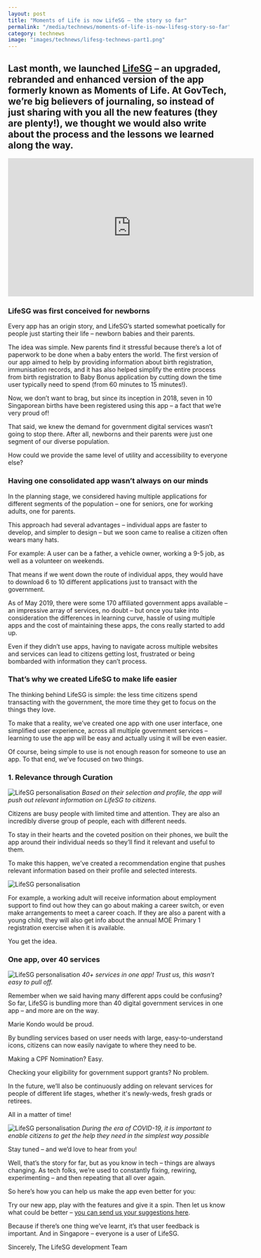 ```yaml
---
layout: post
title: "Moments of Life is now LifeSG – the story so far"
permalink: "/media/technews/moments-of-life-is-now-lifesg-story-so-far"
category: technews
image: "images/technews/lifesg-technews-part1.png"
---
```


Last month, we launched [LifeSG](https://www.life.gov.sg/) – an upgraded, rebranded and enhanced version of the app formerly known as Moments of Life. At GovTech, we’re big believers of journaling, so instead of just sharing with you all the new features (they are plenty!), we thought we would also write about the process and the lessons we learned along the way.
---

<iframe width="560" height="315" src="https://www.youtube.com/embed/videoseries?list=PLEpmxnWUCorl4wNgf4nMTK2A50_iRAnMZ" frameborder="0" allow="accelerometer; autoplay; encrypted-media; gyroscope; picture-in-picture" allowfullscreen></iframe>

### **LifeSG was first conceived for newborns**

Every app has an origin story, and LifeSG’s started somewhat poetically for people just starting their life – newborn babies and their parents. 

The idea was simple. New parents find it stressful because there’s a lot of paperwork to be done when a baby enters the world. The first version of our app aimed to help by providing information about birth registration, immunisation records, and it has also helped simplify the entire process from birth registration to Baby Bonus application by cutting down the time user typically need to spend (from 60 minutes to 15 minutes!).

Now, we don’t want to brag, but since its inception in 2018, seven in 10 Singaporean births have been registered using this app – a fact that we’re very proud of! 

That said, we knew the demand for government digital services wasn’t going to stop there. After all, newborns and their parents were just one segment of our diverse population. 

How could we provide the same level of utility and accessibility to everyone else? 

### **Having one consolidated app wasn’t always on our minds**

In the planning stage, we considered having multiple applications for different segments of the population – one for seniors, one for working adults, one for parents. 

This approach had several advantages – individual apps are faster to develop, and simpler to design – but we soon came to realise a citizen often wears many hats. 

For example: A user can be a father, a vehicle owner, working a 9-5 job, as well as a volunteer on weekends.

That means if we went down the route of individual apps, they would have to download 6 to 10 different applications just to transact with the government.  

As of May 2019, there were some 170 affiliated government apps available – an impressive array of services, no doubt – but once you take into consideration the differences in learning curve, hassle of using multiple apps and the cost of maintaining these apps, the cons really started to add up. 

Even if they didn’t use apps, having to navigate across multiple websites and services can lead to citizens getting lost, frustrated or being bombarded with information they can’t process. 

### **That’s why we created LifeSG to make life easier**

The thinking behind LifeSG is simple: the less time citizens spend transacting with the government, the more time they get to focus on the things they love.  

To make that a reality, we’ve created one app with one user interface, one simplified user experience, across all multiple government services – learning to use the app will be easy and actually using it will be even easier. 

Of course, being simple to use is not enough reason for someone to use an app. To that end, we’ve focused on two things. 

### **1. Relevance through Curation** 

![LifeSG personalisation](/images/technews/lifesg-technews-part2.png)
*Based on their selection and profile, the app will push out relevant information on LifeSG to citizens.*

Citizens are busy people with limited time and attention. They are also an incredibly diverse group of people, each with different needs. 

To stay in their hearts and the coveted position on their phones, we built the app around their individual needs so they’ll find it relevant and useful to them.  

To make this happen, we’ve created a recommendation engine that pushes relevant information based on their profile and selected interests.  

![LifeSG personalisation](/images/technews/lifesg-technews-part3.png)

For example, a working adult will receive information about employment support to find out how they can go about making a career switch, or even make arrangements to meet a career coach. If they are also a parent with a young child, they will also get info about the annual MOE Primary 1 registration exercise when it is available. 

You get the idea. 

### **One app, over 40 services**

![LifeSG personalisation](/images/technews/lifesg-technews-part4.png)
*40+ services in one app! Trust us, this wasn’t easy to pull off.*

Remember when we said having many different apps could be confusing? So far, LifeSG is bundling more than 40 digital government services in one app – and more are on the way.

Marie Kondo would be proud. 

By bundling services based on user needs with large, easy-to-understand icons, citizens can now easily navigate to where they need to be. 

Making a CPF Nomination? Easy. 

Checking your eligibility for government support grants? No problem. 

In the future, we’ll also be continuously adding on relevant services for people of different life stages, whether it's newly-weds, fresh grads or retirees. 

All in a matter of time! 

![LifeSG personalisation](/images/technews/lifesg-technews-part5.png)
*During the era of COVID-19, it is important to enable citizens to get the help they need in the simplest way possible*

Stay tuned – and we’d love to hear from you!

Well, that’s the story for far, but as you know in tech – things are always changing. As tech folks, we’re used to constantly fixing, rewiring, experimenting – and then repeating that all over again. 

So here’s how you can help us make the app even better for you: 

Try our new app, play with the features and give it a spin. Then let us know what could be better – [you can send us your suggestions here](https://go.gov.sg/lifesg-eservice-feedback). 

Because if there’s one thing we’ve learnt, it’s that user feedback is important. And in Singapore – everyone is a user of LifeSG. 

Sincerely, 
The LifeSG development Team















